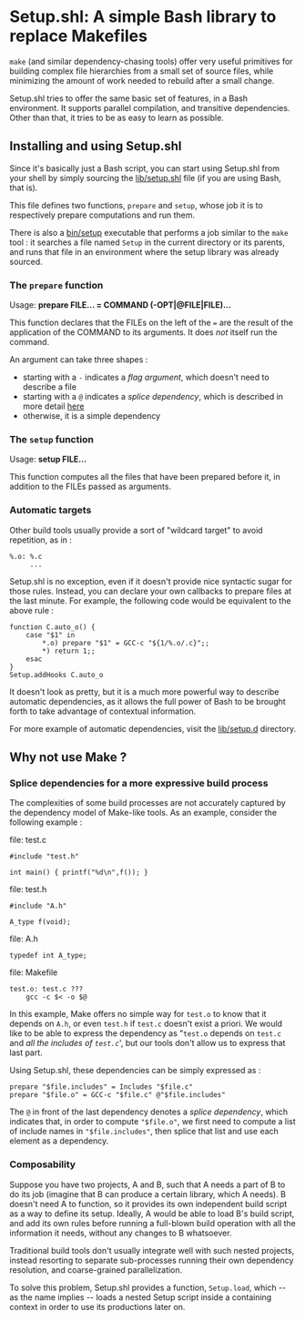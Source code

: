 Setup.shl: A simple Bash library to replace Makefiles
=================================================

`make` (and similar dependency-chasing tools) offer very useful
primitives for building complex file hierarchies from a small set of
source files, while minimizing the amount of work needed to rebuild
after a small change.

Setup.shl tries to offer the same basic set of features, in a Bash
environment. It supports parallel compilation, and transitive
dependencies. Other than that, it tries to be as easy to learn as
possible.

Installing and using Setup.shl
--------------------------

Since it's basically just a Bash script, you can start using Setup.shl
from your shell by simply sourcing the [lib/setup.shl](lib/setup.shl)
file (if you are using Bash, that is).

This file defines two functions, `prepare` and `setup`, whose job it
is to respectively prepare computations and run them.

There is also a [bin/setup](bin/setup) executable that performs a job
similar to the `make` tool : it searches a file named `Setup` in the
current directory or its parents, and runs that file in an environment
where the setup library was already sourced.

### The `prepare` function

Usage: **prepare FILE... = COMMAND (-OPT|@FILE|FILE)...**

This function declares that the FILEs on the left of the `=` are the
result of the application of the COMMAND to its arguments. It does
*not* itself run the command.

An argument can take three shapes :

  - starting with a `-` indicates a *flag argument*, which doesn't need to describe a file
  - starting with a `@` indicates a *splice dependency*, which is described in more detail [here](#why-not-use-make)
  - otherwise, it is a simple dependency

### The `setup` function

Usage: **setup FILE...**

This function computes all the files that have been prepared before
it, in addition to the FILEs passed as  arguments. 

### Automatic targets

Other build tools usually provide a sort of "wildcard target" to avoid
repetition, as in :

    %.o: %.c
    	 ...

Setup.shl is no exception, even if it doesn't provide nice syntactic sugar
for those rules. Instead, you can declare your own callbacks to prepare
files at the last minute. For example, the following code would
be equivalent to the above rule :

    function C.auto_o() {
        case "$1" in
            *.o) prepare "$1" = GCC-c "${1/%.o/.c}";;
            *) return 1;;
        esac
    }
    Setup.addHooks C.auto_o

It doesn't look as pretty, but it is a much more powerful way to
describe automatic dependencies, as it allows the full power of Bash
to be brought forth to take advantage of contextual information.

For more example of automatic dependencies, visit the
[lib/setup.d](lib/setup.d) directory.

Why not use Make ?
------------------

### Splice dependencies for a more expressive build process

The complexities of some build processes are not accurately captured
by the dependency model of Make-like tools. As an example, consider
the following example :

file: test.c

    #include "test.h"

    int main() { printf("%d\n",f()); }

file: test.h

    #include "A.h"

    A_type f(void);

file: A.h

    typedef int A_type;

file: Makefile

    test.o: test.c ???
    	gcc -c $< -o $@

In this example, Make offers no simple way for `test.o` to know that
it depends on `A.h`, or even `test.h` if `test.c` doesn't exist a
priori. We would like to be able to express the dependency as
"`test.o` depends on `test.c` and _all the includes of `test.c`_', but
our tools don't allow us to express that last part.

Using Setup.shl, these dependencies can be simply expressed as : 

    prepare "$file.includes" = Includes "$file.c"
    prepare "$file.o" = GCC-c "$file.c" @"$file.includes"

The `@` in front of the last dependency denotes a *splice dependency*,
which indicates that, in order to compute `"$file.o"`, we first need
to compute a list of include names in `"$file.includes"`, then splice
that list and use each element as a dependency. 

### Composability

Suppose you have two projects, A and B, such that A needs a part of B
to do its job (imagine that B can produce a certain library, which A
needs). B doesn't need A to function, so it provides its own
independent build script as a way to define its setup. Ideally, A
would be able to load B's build script, and add its own rules before
running a full-blown build operation with all the information it
needs, without any changes to B whatsoever.

Traditional build tools don't usually integrate well with such nested
projects, instead resorting to separate sub-processes running their
own dependency resolution, and coarse-grained parallelization. 

To solve this problem, Setup.shl provides a function, `Setup.load`,
which -- as the name implies -- loads a nested Setup script inside a
containing context in order to use its productions later on.

